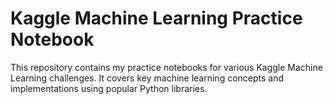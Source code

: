 # Kaggle Machine Learning Practice Notebook

This repository contains my practice notebooks for various Kaggle Machine Learning challenges. It covers key machine learning concepts and implementations using popular Python libraries.

